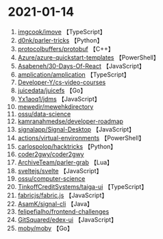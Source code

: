 # 2021-01-14

1. [imgcook/imove](https://github.com/imgcook/imove) 【TypeScript】
2. [d0nk/parler-tricks](https://github.com/d0nk/parler-tricks) 【Python】
3. [protocolbuffers/protobuf](https://github.com/protocolbuffers/protobuf) 【C++】
4. [Azure/azure-quickstart-templates](https://github.com/Azure/azure-quickstart-templates) 【PowerShell】
5. [Asabeneh/30-Days-Of-React](https://github.com/Asabeneh/30-Days-Of-React) 【JavaScript】
6. [amplication/amplication](https://github.com/amplication/amplication) 【TypeScript】
7. [Developer-Y/cs-video-courses](https://github.com/Developer-Y/cs-video-courses) 
8. [juicedata/juicefs](https://github.com/juicedata/juicefs) 【Go】
9. [Yx1aoq1/jdms](https://github.com/Yx1aoq1/jdms) 【JavaScript】
10. [mewedir/mewehkdirectory](https://github.com/mewedir/mewehkdirectory) 
11. [ossu/data-science](https://github.com/ossu/data-science) 
12. [kamranahmedse/developer-roadmap](https://github.com/kamranahmedse/developer-roadmap) 
13. [signalapp/Signal-Desktop](https://github.com/signalapp/Signal-Desktop) 【JavaScript】
14. [actions/virtual-environments](https://github.com/actions/virtual-environments) 【PowerShell】
15. [carlospolop/hacktricks](https://github.com/carlospolop/hacktricks) 【Python】
16. [coder2gwy/coder2gwy](https://github.com/coder2gwy/coder2gwy) 
17. [ArchiveTeam/parler-grab](https://github.com/ArchiveTeam/parler-grab) 【Lua】
18. [sveltejs/svelte](https://github.com/sveltejs/svelte) 【JavaScript】
19. [ossu/computer-science](https://github.com/ossu/computer-science) 
20. [TinkoffCreditSystems/taiga-ui](https://github.com/TinkoffCreditSystems/taiga-ui) 【TypeScript】
21. [fabricjs/fabric.js](https://github.com/fabricjs/fabric.js) 【JavaScript】
22. [AsamK/signal-cli](https://github.com/AsamK/signal-cli) 【Java】
23. [felipefialho/frontend-challenges](https://github.com/felipefialho/frontend-challenges) 
24. [GitSquared/edex-ui](https://github.com/GitSquared/edex-ui) 【JavaScript】
25. [moby/moby](https://github.com/moby/moby) 【Go】
